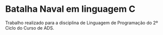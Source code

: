 # Batalha Naval em linguagem C

Trabalho realizado para a disciplina de Linguagem de Programação do 2º Ciclo do Curso de ADS.
